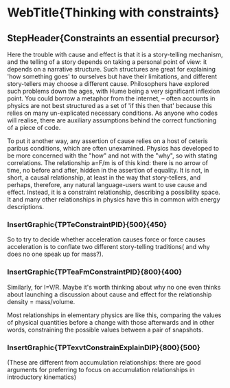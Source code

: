 # WebTitle{Thinking with constraints}

## StepHeader{Constraints an essential precursor}

Here the trouble with cause and effect is that it is a story-telling mechanism, and the telling of a story depends on taking a personal point of view: it depends on a narrative structure. Such structures are great for explaining 'how something goes' to ourselves but have their limitations, and different story-tellers may choose a different cause. Philosophers have explored such problems down the ages, with Hume being a very significant inflexion point. You could borrow a metaphor from the internet, – often accounts in physics are not best structured as a set of 'if this then that' because this relies on many un-explicated necessary conditions. As anyone who codes will realise, there are auxiliary assumptions behind the correct functioning of a piece of code.

To put it another way, any assertion of cause relies on a host of ceteris paribus conditions, which are often unexamined. Physics has developed to be more concerned with the "how" and not with the "why", so with stating correlations. The relationship a=F/m is of this kind: there is no arrow of time, no before and after, hidden in the assertion of equality. It is not, in short, a causal relationship, at least in the way that story-tellers, and perhaps, therefore, any natural language-users want to use cause and effect. Instead, it is a constraint relationship, describing a possibility space. It and many other relationships in physics have this in common with energy descriptions.

### InsertGraphic{TPTeConstraintPID}{500}{450}

So to try to decide whether acceleration causes force or force causes acceleration is to conflate two different story-telling traditions( and why does no one speak up for mass?).

### InsertGraphic{TPTeaFmConstraintPID}{800}{400}

Similarly, for I=V/R. Maybe it's worth thinking about why no one even thinks about launching a discussion about cause and effect for the relationship density = mass/volume.

Most relationships in elementary physics are like this, comparing the values of physical quantities before a change with those afterwards and in other words, constraining the possible values between a pair of snapshots.

### InsertGraphic{TPTexvtConstrainExplainDIP}{800}{500}

(These are different from accumulation relationships: there are good arguments for preferring to focus on accumulation relationships in introductory kinematics)
